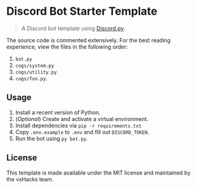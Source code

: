 # Discord Bot Starter Template

> A Discord bot template using [Discord.py](https://github.com/Rapptz/discord.py).

The source code is commented extensively. For the best reading experience, view the files in the following order:

1. `bot.py`
2. `cogs/system.py`
3. `cogs/utility.py`
4. `cogs/fun.py`.

## Usage

1. Install a recent version of Python.
2. (_Optional_) Create and activate a virtual environment.
3. Install dependencies via `pip -r requirements.txt`
4. Copy `.env.example` to `.env` and fill out `DISCORD_TOKEN`.
5. Run the bot using `py bot.py`.

## License

This template is made available under the MIT license and maintained by the vsHacks team.

